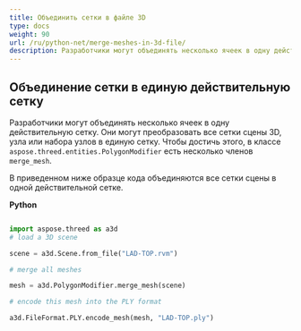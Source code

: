 ```yaml
---
title: Объединить сетки в файле 3D
type: docs
weight: 90
url: /ru/python-net/merge-meshes-in-3d-file/
description: Разработчики могут объединять несколько ячеек в одну действительную сетку. Они могут преобразовать все сетки сцены 3D, узла или набора узлов в единую сетку. Чтобы достичь этого, в классе Aspose.ThreeD.Entities.PolygonModifier есть три члена MergeMesh.
---
```

##  **Объединение сетки в единую действительную сетку**
Разработчики могут объединять несколько ячеек в одну действительную сетку. Они могут преобразовать все сетки сцены 3D, узла или набора узлов в единую сетку. Чтобы достичь этого, в классе `aspose.threed.entities.PolygonModifier` есть несколько членов `merge_mesh`.

В приведенном ниже образце кода объединяются все сетки сцены в одной действительной сетке.

**Python**

```py

import aspose.threed as a3d
# load a 3D scene

scene = a3d.Scene.from_file("LAD-TOP.rvm")

# merge all meshes

mesh = a3d.PolygonModifier.merge_mesh(scene)

# encode this mesh into the PLY format

a3d.FileFormat.PLY.encode_mesh(mesh, "LAD-TOP.ply")

```
